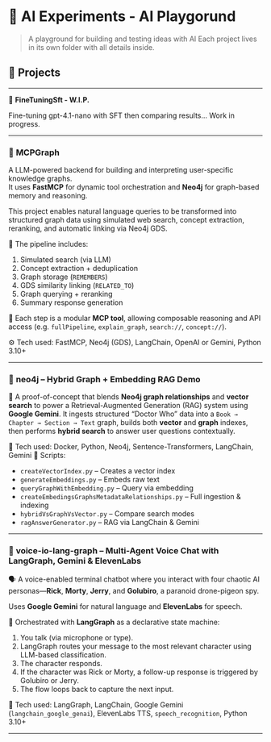 # 🧠 AI Experiments - AI Playgorund

> A playground for building and testing ideas with AI
> Each project lives in its own folder with all details inside.

## 📂 Projects

---

📁 **FineTuningSft - W.I.P.**

Fine-tuning gpt-4.1-nano with SFT then comparing results... Work in progress.

---

### 📁 **MCPGraph**

A LLM-powered backend for building and interpreting user-specific knowledge graphs.  
It uses **FastMCP** for dynamic tool orchestration and **Neo4j** for graph-based memory and reasoning.

This project enables natural language queries to be transformed into structured graph data using simulated web search,
concept extraction, reranking, and automatic linking via Neo4j GDS.

🔁 The pipeline includes:

1. Simulated search (via LLM)
2. Concept extraction + deduplication
3. Graph storage (`REMEMBERS`)
4. GDS similarity linking (`RELATED_TO`)
5. Graph querying + reranking
6. Summary response generation

🧩 Each step is a modular **MCP tool**, allowing composable reasoning and API access (e.g. `fullPipeline`, `explain_graph`, `search://`, `concept://`).

⚙️ Tech used: FastMCP, Neo4j (GDS), LangChain, OpenAI or Gemini, Python 3.10+

---

### 📁 **neo4j** – Hybrid Graph + Embedding RAG Demo

🚀 A proof-of-concept that blends **Neo4j graph relationships** and **vector search** to power a Retrieval-Augmented Generation (RAG) system using **Google Gemini**.
It ingests structured “Doctor Who” data into a `Book → Chapter → Section → Text` graph, builds both **vector** and **graph** indexes, then performs **hybrid search** to answer user questions contextually.

🧰 Tech used: Docker, Python, Neo4j, Sentence-Transformers, LangChain, Gemini
📎 Scripts:

* `createVectorIndex.py` – Creates a vector index
* `generateEmbeddings.py` – Embeds raw text
* `queryGraphWithEmbedding.py` – Query via embedding
* `createEmbedingsGraphsMetadataRelationships.py` – Full ingestion & indexing
* `hybridVsGraphVsVector.py` – Compare search modes
* `ragAnswerGenerator.py` – RAG via LangChain & Gemini

---

### 📁 **voice-io-lang-graph** – Multi-Agent Voice Chat with LangGraph, Gemini & ElevenLabs

🗣️ A voice-enabled terminal chatbot where you interact with four chaotic AI personas—**Rick**, **Morty**, **Jerry**, and **Golubiro**, a paranoid drone-pigeon spy. 

Uses **Google Gemini** for natural language and **ElevenLabs** for speech.

🧠 Orchestrated with **LangGraph** as a declarative state machine:

1. You talk (via microphone or type).
2. LangGraph routes your message to the most relevant character using LLM-based classification.
3. The character responds.
4. If the character was Rick or Morty, a follow-up response is triggered by Golubiro or Jerry.
5. The flow loops back to capture the next input.

🧰 Tech used: LangGraph, LangChain, Google Gemini (`langchain_google_genai`), ElevenLabs TTS, `speech_recognition`, Python 3.10+

---
